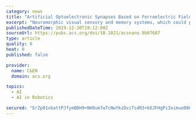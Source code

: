 ```yaml
---
category: news
title: "Artificial Optoelectronic Synapses Based on Ferroelectric Field-Effect Enabled 2D Transition Metal Dichalcogenide Memristive Transistors"
excerpt: "Neuromorphic visual sensory and memory systems, which could perceive, process and memorize optical information, represent core technology for artificial intelligence and robotics with autonomous navigation. An optoelectronic synapse with an elegant integration of biometric optical sensing and synaptic learning functions can be a fundamental ..."
publishedDateTime: 2019-12-30T19:12:00Z
sourceUrl: https://pubs.acs.org/doi/10.1021/acsnano.9b07687
type: article
quality: 0
heat: 0
published: false

provider:
  name: C&EN
  domain: acs.org

topics:
  - AI
  - AI in Robotics

secured: "ErZp01vbattPJfymBDH9+NHOum7wTcNwYkzDviTsdR3+k6JFHgPiIeimue8061BqHsJpjWvCBPStVVlzcKLf2TeBUdGBBM76EpmvQvRq1Rljhkif46elUGoDV6jYwT8DwuLsYmACoPDiA/IET0oXHrn8z4OBSMI2tvSJH+tRMH9Z06BSTBYE3vvjpfAL2thZ41SXPtsE2Mrifn2B4ZM7Dj1C2VkOzCcxEq10qgYj6YZkC3+V33Zk6g77rWIdjq4Elt894NhY0olsaVF8CtVPkA==;O3Bi2aIDxDXfVsRvHRCt5Q=="
---
```


